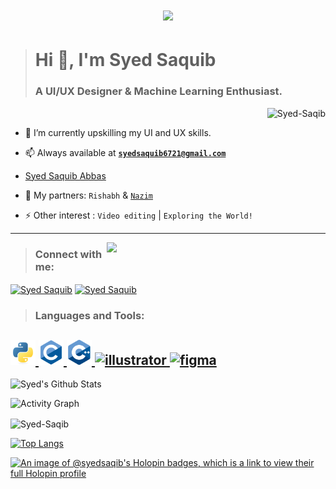 
<h1 align="center">
  <a href="https://git.io/typing-svg">
    <img src="https://readme-typing-svg.herokuapp.com/?lines=Hello,+There!+👋;This+is+Syed+Saquib....;Nice+to+meet+you!&center=true&size=30">
  </a>
</h1>

> <h1 align="left">Hi 👋, I'm Syed Saquib</h1>
> <h3 align="left">A UI/UX Designer & Machine Learning Enthusiast.</h3>
<p align="right"> <img src="https://komarev.com/ghpvc/?username=Syed-Saqib&label=Profile%20views&color=blue&style=flat" alt="Syed-Saqib" /> </p>

- 🌱 I’m currently upskilling my UI and UX skills.

- 📫 Always available at **[`syedsaquib6721@gmail.com`](mailto:syedsaquib6721@gmail.com)**

- <div class="badge-base LI-profile-badge" data-locale="en_US" data-size="medium" data-theme="light" data-type="VERTICAL" data-vanity="syed-saquib" data-version="v1"><a class="badge-base__link LI-simple-link" href="https://in.linkedin.com/in/syed-saquib?trk=profile-badge">Syed Saquib Abbas</a></div>
              

- 👬 My partners: <a href="https://github.com/var-rishabh" style="text-decoration:none;">`Rishabh`</a> & <a href="https://github.com/nazims-flow">`Nazim`</a>

- ⚡ Other interest : `Video editing` | `Exploring the World!`

---

<img align="right" width="350px" src="http://basbrands.nl/presentation/pictures/bbrands/octobiwan.png">

> <h3 align="left">Connect with me:</h3>
<p align="left">
<a href="https://www.facebook.com/profile.php?id=100007309398565" target="blank"><img align="center" src="https://raw.githubusercontent.com/rahuldkjain/github-profile-readme-generator/master/src/images/icons/Social/facebook.svg" alt="Syed Saquib" height="30" width="40" /></a>
<a href="https://instagram.com/syed_saqib576" target="blank"><img align="center" src="https://raw.githubusercontent.com/rahuldkjain/github-profile-readme-generator/master/src/images/icons/Social/instagram.svg" alt="Syed Saquib" height="30" width="40" /></a>

<br>

> <h3 align="left">Languages and Tools:</h3>
<p align="left"> 
 
  
  <a href="https://www.python.org" target="_blank"> <img src="https://raw.githubusercontent.com/devicons/devicon/master/icons/python/python-original.svg" alt="python" width="40" height="40"/> </a> 
  <a href="https://www.cprogramming.com/" target="_blank"> <img src="https://raw.githubusercontent.com/devicons/devicon/master/icons/c/c-original.svg" alt="c" width="40" height="40"/> </a>
  <a href="http://www.cplusplus.com" target="_blank"> <img src="https://raw.githubusercontent.com/devicons/devicon/master/icons/cplusplus/cplusplus-original.svg" alt="c" width="40" height="40"/> </a> 
  <a href="https://www.adobe.com/in/products/illustrator.html" target="_blank"> <img src="https://www.vectorlogo.zone/logos/adobe_illustrator/adobe_illustrator-icon.svg" alt="illustrator" width="40" height="40"/>
   <a href="https://www.adobe.com/in/products/illustrator.html" target="_blank"> <img src="https://www.vectorlogo.zone/logos/figma/figma-icon.svg" alt="figma" width="40" height="40"/></a>
---
![Syed's Github Stats](https://github-readme-stats.vercel.app//api?username=Syed-Saqib&show_icons=true&theme=gotham&hide_border=true&bg_color=0d1117&title_color=00ffff&icon_color=1f6fea&text_color=fefefe)
 
![Activity Graph](https://activity-graph.herokuapp.com/graph?username=Syed-Saqib&theme=github&hide_border=true&bg_color=0d1117&area_color=1f6fea&line=00ffff&point=ffffff&color=00ffff)

<img align="center" src="https://github-readme-streak-stats.herokuapp.com/?user=Syed-Saqib&theme=dark-smoky&hide_border=true" alt="Syed-Saqib"/>

[![Top Langs](https://github-readme-stats.vercel.app//api/top-langs/?username=Syed-Saqib&layout=compact&theme=gotham&langs_count=10&hide_border=true&bg_color=0d1117&text_color=ffffff&title_color=00ffff)](https://github.com/anuraghazra/github-readme-stats)

[![An image of @syedsaqib's Holopin badges, which is a link to view their full Holopin profile](https://holopin.me/syedsaqib)](https://holopin.io/@syedsaqib)
